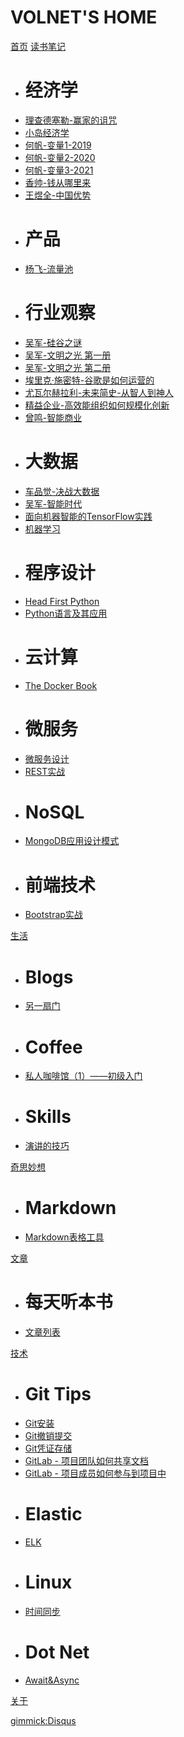 # VOLNET'S HOME

[首页](index.md)
[读书笔记]()

  * # 经济学
  * [理查德塞勒-赢家的诅咒](docs/book/理查德塞勒-赢家的诅咒/README.md)
  * [小岛经济学](docs/book/HowAnEconomyGrowsAndWhyItCrashes/README.md)
  * [何帆-变量1-2019](docs/book/变量1-何帆-2019/README.md)
  * [何帆-变量2-2020](docs/book/变量2-何帆-2020/README.md)
  * [何帆-变量3-2021](docs/book/变量3-何帆-2021/README.md)
  * [香帅-钱从哪里来](docs/book/香帅-钱从哪里来/README.md)
  * [王煜全-中国优势](docs/book/王煜全-中国优势/README.md)
  * # 产品
  * [杨飞-流量池](docs/book/杨飞-流量池/README.md)
  * # 行业观察
  * [吴军-硅谷之谜](docs/book/吴军-硅谷之谜/README.md)
  * [吴军-文明之光 第一册](docs/book/吴军-文明之光/第一册/README.md)
  * [吴军-文明之光 第二册](docs/book/吴军-文明之光/第二册/README.md)
  * [埃里克·施密特-谷歌是如何运营的](docs/book/HowGoogleWorks/README.md)
  * [尤瓦尔赫拉利-未来简史-从智人到神人](docs/book/尤瓦尔赫拉利-未来简史-从智人到神人/README.md)
  * [精益企业-高效能组织如何规模化创新](docs/book/LeanEnterprise/README.md)
  * [曾鸣-智能商业](docs/book/曾鸣-智能商业/README.md)
  * # 大数据
  * [车品觉-决战大数据](docs/book/车品觉-决战大数据/README.md)
  * [吴军-智能时代](docs/book/吴军-智能时代/README.md)
  * [面向机器智能的TensorFlow实践](docs/book/TensorFlowForMachineIntelligence/README.md)
  * [机器学习](docs/book/MachineLearning/README.md)
  * # 程序设计
  * [Head First Python](docs/book/HeadFirstPython/README.md)
  * [Python语言及其应用](docs/book/IntroducingPython/README.md)
  * # 云计算
  * [The Docker Book](docs/book/TheDockerBook/README.md)
  * # 微服务
  * [微服务设计](docs/book/BuildingMicroservices/README.md)
  * [REST实战](docs/book/RESTinPractice/README.md)
  * # NoSQL
  * [MongoDB应用设计模式](docs/book/MongoDBAppliedDesignPatterns/README.md)
  * # 前端技术
  * [Bootstrap实战](docs/book/BootstrapSiteBlueprints/README.md)

[生活]()

  * # Blogs
  * [另一扇门](/blog)
  * # Coffee
  * [私人咖啡馆（1）——初级入门](docs/life/coffee/coffee-introduce.md)
  * # Skills
  * [演讲的技巧](docs/life/skills/speech.md)

[奇思妙想]()

  * # Markdown
  * [Markdown表格工具](programs/Markdown/MarkdownTable.html)

[文章]()

  * # 每天听本书
  * [文章列表](docs/article/catalog.md)

[技术]()

  * # Git Tips
  * [Git安装](docs/tech/git/tips/install.md)
  * [Git撤销提交](docs/tech/git/tips/reset-to-old-version.md)
  * [Git凭证存储](docs/tech/git/tips/git-credentials.md)
  * [GitLab - 项目团队如何共享文档](docs/tech/git/scenes/share-docs.md)
  * [GitLab - 项目成员如何参与到项目中](docs/tech/git/scenes/participate-project-members.md)
  * # Elastic
  * [ELK](docs/tech/elastic/)
  * # Linux
  * [时间同步](docs/tech/linux/system/utctime.md)
  * # Dot Net
  * [Await&Async](docs/tech/csharp/await-async.md)

[关于](about.md)

[gimmick:Disqus](volnet)

